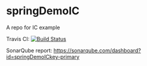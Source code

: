 # springDemoIC
A repo for IC example

Travis CI:
[![Build Status](https://travis-ci.org/mrcportillo/springDemoIC.svg?branch=master)](https://travis-ci.org/mrcportillo/springDemoIC)

SonarQube report:
https://sonarqube.com/dashboard?id=springDemoICkey-primary
